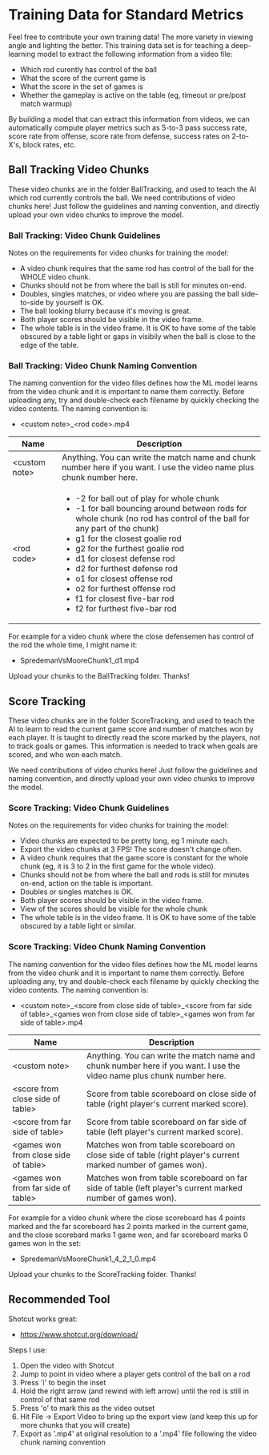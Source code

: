 # Training Data for Standard Metrics
Feel free to contribute your own training data! The more variety in viewing angle and lighting the better. This training data set is for teaching a deep-learning model to extract the following information from a video file:
* Which rod curently has control of the ball
* What the score of the current game is
* What the score in the set of games is
* Whether the gameplay is active on the table (eg, timeout or pre/post match warmup)

By building a model that can extract this information from videos, we can automatically compute player metrics such as 5-to-3 pass success rate, score rate from offense, score rate from defense, success rates on 2-to-X's, block rates, etc.

## Ball Tracking Video Chunks

These video chunks are in the folder BallTracking, and used to teach the AI which rod currently controls the ball. We need contributions of video chunks here! Just follow the guidelines and naming convention, and directly upload your own video chunks to improve the model.

### Ball Tracking: Video Chunk Guidelines

Notes on the requirements for video chunks for training the model:
* A video chunk requires that the same rod has control of the ball for the WHOLE video chunk.
* Chunks should not be from where the ball is still for minutes on-end.
* Doubles, singles matches, or video where you are passing the ball side-to-side by yourself is OK.
* The ball looking blurry because it's moving is great.
* Both player scores should be visible in the video frame.
* The whole table is in the video frame. It is OK to have some of the table obscured by a table light or gaps in visibily when the ball is close to the edge of the table.

### Ball Tracking: Video Chunk Naming Convention

The naming convention for the video files defines how the ML model learns from the video chunk and it is important to name them correctly. Before uploading any, try and double-check each filename by quickly checking the video contents. The naming convention is:
* &lt;custom note&gt;\_&lt;rod code&gt;.mp4

Name | Description
----|-----
&lt;custom note&gt; | Anything. You can write the match name and chunk number here if you want. I use the video name plus chunk number here.
&lt;rod code&gt; | <ul><li>-2 for ball out of play for whole chunk</li><li>-1 for ball bouncing around between rods for whole chunk (no rod has control of the ball for any part of the chunk)</li><li>g1 for the closest goalie rod</li><li>g2 for the furthest goalie rod</li><li>d1 for closest defense rod</li><li>d2 for furthest defense rod</li><li>o1 for closest offense rod</li><li>o2 for furthest offense rod</li><li>f1 for closest five-bar rod</li><li>f2 for furthest five-bar rod</li></ul>

For example for a video chunk where the close defensemen has control of the rod the whole time, I might name it:
* SpredemanVsMooreChunk1_d1.mp4

Upload your chunks to the BallTracking folder. Thanks!



## Score Tracking

These video chunks are in the folder ScoreTracking, and used to teach the AI to learn to read the current game score and number of matches won by each player. It is taught to directly read the score marked by the players, not to track goals or games. This information is needed to track when goals are scored, and who won each match.

We need contributions of video chunks here! Just follow the guidelines and naming convention, and directly upload your own video chunks to improve the model.


### Score Tracking: Video Chunk Guidelines

Notes on the requirements for video chunks for training the model:
* Video chunks are expected to be pretty long, eg 1 minute each.
* Export the video chunks at 3 FPS! The score doesn't change often.
* A video chunk requires that the game score is constant for the whole chunk (eg, it is 3 to 2 in the first game for the whole video).
* Chunks should not be from where the ball and rods is still for minutes on-end, action on the table is important.
* Doubles or singles matches is OK.
* Both player scores should be visible in the video frame.
* View of the scores should be visible for the whole chunk
* The whole table is in the video frame. It is OK to have some of the table obscured by a table light or similar.


### Score Tracking: Video Chunk Naming Convention

The naming convention for the video files defines how the ML model learns from the video chunk and it is important to name them correctly. Before uploading any, try and double-check each filename by quickly checking the video contents. The naming convention is:
* &lt;custom note&gt;\_&lt;score from close side of table&gt;\_&lt;score from far side of table&gt;\_&lt;games won from close side of table&gt;\_&lt;games won from far side of table&gt;.mp4

Name | Description
----|-----
&lt;custom note&gt; | Anything. You can write the match name and chunk number here if you want. I use the video name plus chunk number here.
&lt;score from close side of table&gt; | Score from table scoreboard on close side of table (right player's current marked score).
&lt;score from far side of table&gt; | Score from table scoreboard on far side of table (left player's current marked score).
&lt;games won from close side of table&gt; | Matches won from table scoreboard on close side of table (right player's current marked number of games won).
&lt;games won from far side of table&gt; | Matches won from table scoreboard on far side of table (left player's current marked number of games won).


For example for a video chunk where the close scoreboard has 4 points marked and the far scoreboard has 2 points marked in the current game, and the close scorebard marks 1 game won, and far scoreboard marks 0 games won in the set:
* SpredemanVsMooreChunk1_4_2_1_0.mp4

Upload your chunks to the ScoreTracking folder. Thanks!

## Recommended Tool
Shotcut works great:
* https://www.shotcut.org/download/

Steps I use:
1. Open the video with Shotcut
2. Jump to point in video where a player gets control of the ball on a rod
3. Press 'i' to begin the inset
4. Hold the right arrow (and rewind with left arrow) until the rod is still in control of that same rod
5. Press 'o' to mark this as the video outset
6. Hit File -> Export Video to bring up the export view (and keep this up for more chunks that you will create)
7. Export as '.mp4' at original resolution to a '.mp4' file following the video chunk naming convention


